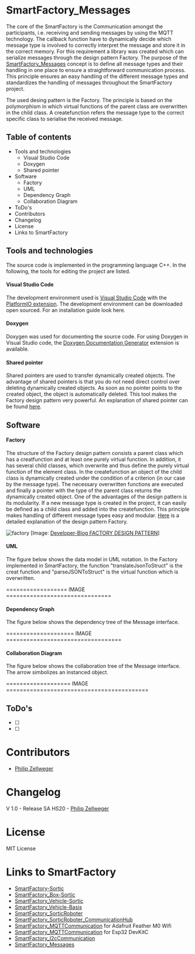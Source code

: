 # SmartFactory_Messages

The core of the SmartFactory is the Communication amongst the participants, i.e. receiving and sending messages by using the MQTT technology. The callback function have to dynamically decide which message type is involved to correctly interpret the message and store it in the correct memory. For this requirement a library was created which can serialize messages through the design pattern Factory. The purpose of the [SmartFactory_Messages](https://github.com/philipzellweger/SmartFactory_Messages) concept is to define all message types and their handling in one place to ensure a straightforward communication process. This principle ensures an easy handling of the different message types and standardizes the handling of messages throughout the SmartFactory project. 

The used desing pattern is the Factory. The principle is based on the polymorphism in which virtual functions of the parent class are overwritten in the child class. A createfunction refers the message type to the correct specific class to serialise the received message. 

## Table of contents
- Tools and technologies
   - Visual Studio Code
   - Doxygen
   - Shared pointer
- Software
   - Factory
   - UML
   - Dependency Graph
   - Collaboration Diagram
- ToDo's
- Contributors
- Changelog
- License
- Links to SmartFactory

## Tools and technologies

The source code is implemented in the programming language C++. In the following, the tools for editing the project are listed.

#### Visual Studio Code
The development environment used is [Visual Studio Code](https://code.visualstudio.com/) with the [PlatformIO extension](https://docs.platformio.org/en/latest/ide/vscode.html). The development environment can be downloaded open sourced. For an installation guide look here.  

#### Doxygen
Doxygen was used for documenting the source code. For using Doxygen in Visual Studio code, the [Doxygen Documentation Generator](https://marketplace.visualstudio.com/items?itemName=cschlosser.doxdocgen) extension is available.

#### Shared pointer

Shared pointers are used to transfer dynamically created objects. The advantage of shared pointers is that you do not need direct control over deleting dynamically created objects. As soon as no pointer points to the created object, the object is automatically deleted. This tool makes the Factory design pattern very powerful. An explanation of shared pointer can be found [here](https://de.cppreference.com/w/cpp/memory/shared_ptr).

## Software

#### Factory
The structure of the Factory design pattern consists a parent class which has a creatfunction and at least one purely virtual function. In addition, it has several child classes, which overwrite and thus define the purely virtual function of the element class. In the createfunction an object of the child class is dynamically created under the condition of a criterion (in our case by the message type). The necessary overwritten functions are executed and finally a pointer with the type of the parent class returns the dynamically created object. One of the advantages of the design pattern is its modularity. If a new message type is created in the project, it can easily be defined as a child class and added into the createfunction. This principle makes handling of different message types easy and modular.
[Here](https://sourcemaking.com/design_patterns/factory_method) is a detailed explanation of the design pattern Factory.

![factory](https://developer-blog.net/wp-content/uploads/2018/01/factory-design-pattern.jpg)
[Image: [Developer-Blog FACTORY DESIGN PATTERN](https://developer-blog.net/factory-design-pattern-in-c/)]

#### UML
The figure below shows the data model in UML notation. In the Factory implemented in SmartFactory, the function "translateJsonToStruct" is the creat function and "parseJSONToStruct" is the virtual function which is overwritten.

================== IMAGE ===============================

#### Dependency Graph
The figure below shows the dependency tree of the Message interface.


 ==================== IMAGE ==================================
 
 
 
#### Collaboration Diagram
The figure below shows the collaboration tree of the Message interface. The arrow simbolizes an instanced object.

=================== IMAGE ==========================================

## ToDo's
- [ ]
- [ ]

# Contributors
- [Philip Zellweger](https://github.com/philipzellweger)

# Changelog

V 1.0   -	Release SA HS20 -	[Philip Zellweger](https://github.com/philipzellweger)

# License

MIT License

# Links to SmartFactory
- [SmartFactory-Sortic](https://github.com/LMazzole/SmartFactory-Sortic)
- [SmartFactory_Box-Sortic](https://github.com/LMazzole/SmartFactory_Box-Sortic)
- [SmartFactory_Vehicle-Sortic](https://github.com/LMazzole/SmartFactory_Vehicle-Sortic)
- [SmartFactory_Vehicle-Basis](https://github.com/LMazzole/SmartFactory_Vehicle-Basis)
- [SmartFactory_SorticRoboter](https://github.com/philipzellweger/SmartFactory_SorticRoboter)
- [SmartFactory_SorticRoboter_CommunicationHub](https://github.com/philipzellweger/SmartFactory_SorticRoboter_CommunicationHub)
- [SmartFactory_MQTTCommunication](https://github.com/LMazzole/SmartFactory_MQTTCommunication) for Adafruit Feather M0 Wifi
- [SmartFactory_MQTTCommunication](https://github.com/philipzellweger/SmartFactory_MQTTCommunication) for Esp32 DevKitC
- [SmartFactory_I2cCommunication](https://github.com/philipzellweger/SmartFactory_I2cCommunication)
- [SmartFactory_Messages](https://github.com/philipzellweger/SmartFactory_Messages)
